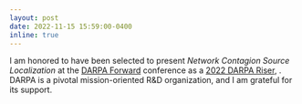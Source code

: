 ```yaml
---
layout: post
date: 2022-11-15 15:59:00-0400
inline: true
---
```


I am honored to have been selected to present *Network Contagion Source Localization* at the <a href="https://forward.darpa.mil">DARPA Forward</a> conference as a <a href="https://forward.darpa.mil/risers">2022 DARPA Riser</a>, . DARPA is a pivotal mission-oriented R&D organization, and I am grateful for its support.
